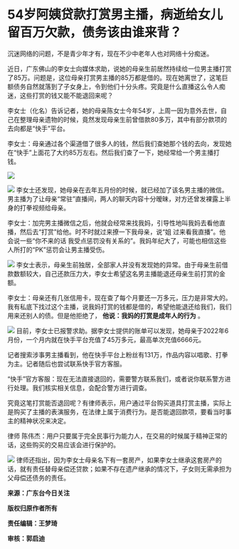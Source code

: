 # 54岁阿姨贷款打赏男主播，病逝给女儿留百万欠款，债务该由谁来背？

沉迷网络的问题，不是青少年才有，现在不少中老年人也对网络十分痴迷。

近日，广东佛山的李女士向媒体求助，说她的母亲生前居然持续给一位男主播打赏了85万。问题是，这位母亲打赏男主播的85万都是借的。现在她离世了，这笔巨额债务自然就落到了子女身上，令到他们十分头疼。究竟是什么直播这么令人痴迷，这些打赏的钱又能不能退回来呢？

李女士（化名）告诉记者，她的母亲陈女士今年54岁，上周一因为意外去世，自己在整理母亲遗物的时候，竟然发现母亲生前曾借款80多万，其中有部分款项的去向都是“快手”平台。

李女士：母亲通过各个渠道借了很多人的钱，然后我们查她那个钱的去向，发现她在“快手”上面花了大约85万左右。然后我们查了一下，她经常给一个男主播打钱。

![](https://inews.gtimg.com/news_bt/OSAaLbkcYIAT6_HzuIA2qhqHmEr_IYajqtheE8KzImsZcAA/1000)

![](https://inews.gtimg.com/news_bt/OiAKaH3wZ73CdgDD-sQiJfdRwhPaZIropVt1axc_jrQI0AA/1000)
李女士还发现，她母亲在去年五月份的时候，就已经加了该名男主播的微信。男主播为了让母亲“常驻”直播间，两人的聊天内容十分暧昧，对方还曾发裸露上半身的打拳视频给母亲。

李女士：加完男主播微信之后，他就会经常来找我妈，引导性地叫我妈去看他直播，然后去“打赏”给他。时不时就过来撩一下我母亲，说“姐
过来看我直播”。他会说一些“你不来的话 我受点惩罚没有关系的”。我妈年纪大了，可能也相信这些人所打的“PK”惩罚会让男主播受伤。

![](https://inews.gtimg.com/news_bt/OazRG9AQX3wF7HwBm6cEX5h3cAt_0QegSOcpiWeo1M9CoAA/1000)
李女士表示，母亲生前独居，全部家人并没有发现她的异常。由于母亲生前借款数额较大，自己还款压力大，李女士希望这名男主播能退还母亲生前打赏的金额。

李女士：母亲还有几张信用卡，现在查了每个月要还一万多元，压力是非常大的。我有私底下找过这个主播，说我妈打赏的钱都是借的，希望他能退还给我们，我们用来还别人的债。但是他拒绝了，
**他说：我妈的打赏是成年人的行为** 。

![](https://inews.gtimg.com/news_bt/OZ3wcStfniEdS7GGL-H4QsVtZZllO9RC1Lq37nKpuIGNkAA/1000)
目前，李女士已报警求助。据李女士提供的账单可以发现，她母亲于2022年6月份，一个月内就在快手平台充值了45万多元，最高单次充值6666元。

记者搜索涉事男主播看到，他在快手平台上粉丝有131万，作品内容以唱歌、打拳为主。记者随后也尝试联系快手官方客服。

“快手”官方客服：现在无法直接退回的，需要警方联系我们，或者说你联系警方进行处理。我们核实相关信息，会配合警方进行调查。

究竟这笔打赏能否退回呢？有律师表示，用户通过平台购买道具打赏主播，实际上是购买了主播的表演服务，在法律上属于消费行为。是否能退回款项，要看当时事主的精神状况来决定。

律师 陈伟杰：用户只要属于完全民事行为能力人，在交易的时候属于精神正常的话，这些购买的交易应该会进行保护的。

![](https://inews.gtimg.com/news_bt/OsRmQ0F3EKN86KWPNjRDR-1rAFndzqlo2I83v__0wbk8cAA/1000)
律师还指出，因为李女士母亲名下有一套房产，如果李女士继承这套房产的话，就有责任替母亲偿还贷款；如果不存在遗产继承的情况下，子女则无需承担为父母偿还债务的责任。

**来源：广东台今日关注**

**版权归原作者所有**

**责任编辑：王梦琦**

**审核：郭启迪**


